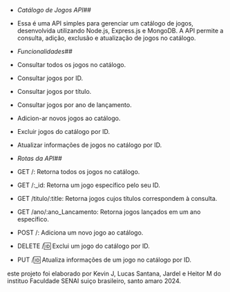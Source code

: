 - *Catálogo de Jogos API##*
- Essa é uma API simples para gerenciar um catálogo de jogos, desenvolvida utilizando Node.js, Express.js e MongoDB. A API permite a consulta, adição, exclusão e atualização de jogos no catálogo.


- *Funcionalidades##*
- Consultar todos os jogos no catálogo.
- Consultar jogos por ID.
- Consultar jogos por título.
- Consultar jogos por ano de lançamento.
- Adicion-ar novos jogos ao catálogo.
- Excluir jogos do catálogo por ID.
- Atualizar informações de jogos no catálogo por ID.


- *Rotas da API##*
- GET /: Retorna todos os jogos no catálogo.
- GET /:_id: Retorna um jogo específico pelo seu ID.
- GET /titulo/:title: Retorna jogos cujos títulos correspondem à consulta.
- GET /ano/:ano_Lancamento: Retorna jogos lançados em um ano específico.
- POST /: Adiciona um novo jogo ao catálogo.
- DELETE /:id: Exclui um jogo do catálogo por ID.
- PUT /:id: Atualiza informações de um jogo no catálogo por ID.

este projeto foi elaborado por Kevin J, Lucas Santana, Jardel e Heitor M do instituo Faculdade SENAI suiço brasileiro, santo amaro 2024.
